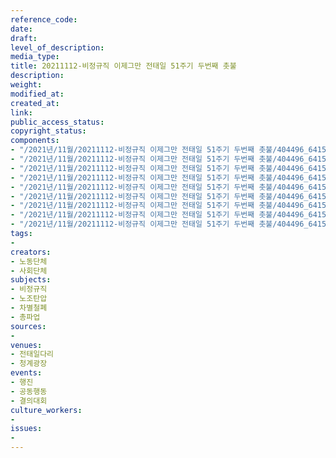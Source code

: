 ```yaml
---
reference_code: 
date: 
draft: 
level_of_description: 
media_type: 
title: 20211112-비정규직 이제그만 전태일 51주기 두번째 촛불
description: 
weight: 
modified_at: 
created_at: 
link: 
public_access_status: 
copyright_status: 
components:
- "/2021년/11월/20211112-비정규직 이제그만 전태일 51주기 두번째 촛불/404496_64152_4749.jpg"
- "/2021년/11월/20211112-비정규직 이제그만 전태일 51주기 두번째 촛불/404496_64156_4943.jpg"
- "/2021년/11월/20211112-비정규직 이제그만 전태일 51주기 두번째 촛불/404496_64151_4734.jpg"
- "/2021년/11월/20211112-비정규직 이제그만 전태일 51주기 두번째 촛불/404496_64157_5010.jpg"
- "/2021년/11월/20211112-비정규직 이제그만 전태일 51주기 두번째 촛불/404496_64158_5038.jpg"
- "/2021년/11월/20211112-비정규직 이제그만 전태일 51주기 두번째 촛불/404496_64159_5634.jpg"
- "/2021년/11월/20211112-비정규직 이제그만 전태일 51주기 두번째 촛불/404496_64155_4928.jpg"
- "/2021년/11월/20211112-비정규직 이제그만 전태일 51주기 두번째 촛불/404496_64150_4714.jpg"
- "/2021년/11월/20211112-비정규직 이제그만 전태일 51주기 두번째 촛불/404496_64153_481.jpg"
tags:
- 
creators:
- 노동단체
- 사회단체
subjects:
- 비정규직
- 노조탄압
- 차별철폐
- 총파업
sources:
- 
venues:
- 전태일다리
- 청계광장
events:
- 행진
- 공동행동
- 결의대회
culture_workers:
- 
issues:
- 
---
```

